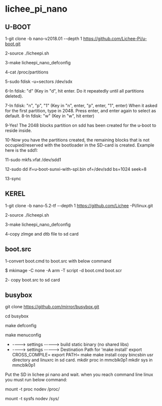 # lichee_pi_nano

## U-BOOT

 1-git clone -b nano-v2018.01 --depth 1 https://github.com/Lichee-Pi/u-boot.git 
 
 2-source ./licheepi.sh 
 
 3-make licheepi_nano_defconfig
 
 4-cat /proc/partitions
 
 5-sudo fdisk -u=sectors /dev/sdx
 
 6-In fdisk:  "d" (Key in "d", hit enter. Do it repeatedly until all partitions deleted).
 
 7-In fdisk: "n", "p", "1" (Key in "n", enter, "p", enter, "1", enter)
When it asked for the first partition, type in 2048. Press enter, and enter again to select as default.
 8-In fdisk: "w" (Key in "w", hit enter)
 
 9-Yes! The 2048 blocks partition on sdd has been created for the u-boot to reside inside.
 
 10-Now you have the partitions created, the remaining blocks that is not occupied/reserved with the bootloader in the SD-card is created. Example here is   the sdd1:  

11-sudo mkfs.vfat /dev/sdd1

12-sudo dd if=u-boot-sunxi-with-spl.bin of=/dev/sdd bs=1024 seek=8

13-sync

## KEREL
1-git clone -b nano-5.2-tf --depth 1 https://github.com/Lichee -Pi/linux.git

2-source ./licheepi.sh

3-make licheepi_nano_defconfig

4-copy zImge and dtb file to sd card


## boot.src

1-convert boot.cmd to boot.src with below command

$ mkimage -C none -A arm -T script -d boot.cmd boot.scr

2- copy boot.src to sd card

## busybox

git clone https://github.com/mirror/busybox.git

cd busybox

make defconfig

make menuconfig

* ----> settings -----> build static binary (no shared libs)
* ----> settings -----> Destination Path for 'make install'
export CROSS_COMPILE=
export PATH=
make 
make install 
copy bincsbin usr directory and linuxrc in sd card.
mkdir proc in  mmcblk0p1 
mkdir sys  in  mmcblk0p1

Put the SD in lichee pi nano and wait.
when you reach command line linux you must run below command:

mount -t proc  nodev /proc/

mount -t sysfs nodev /sys/



